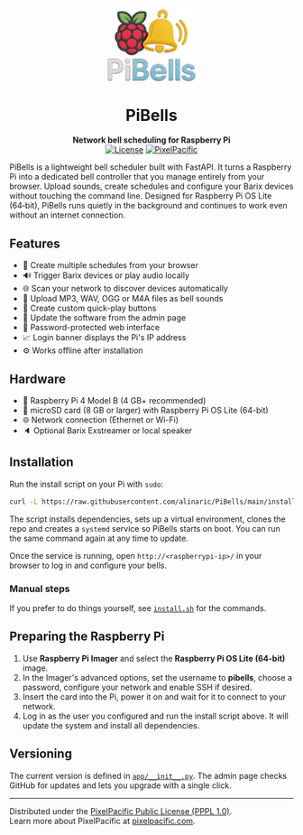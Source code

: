 <p align="center">
  <img src="static/pibells-logo.png" width="160" alt="PiBells logo"/>
</p>

<h1 align="center">PiBells</h1>

<p align="center">
  <b>Network bell scheduling for Raspberry Pi</b><br>
  <a href="LICENSE"><img src="https://img.shields.io/badge/License-PPPL%201.0-blue" alt="License"></a>
  <a href="https://pixelpacific.com"><img src="https://img.shields.io/badge/PixelPacific-Website-blue" alt="PixelPacific"></a>
</p>

PiBells is a lightweight bell scheduler built with FastAPI. It turns a Raspberry Pi into a dedicated bell controller that you manage entirely from your browser. Upload sounds, create schedules and configure your Barix devices without touching the command line. Designed for Raspberry Pi OS Lite (64‑bit), PiBells runs quietly in the background and continues to work even without an internet connection.

## Features
- 📅 Create multiple schedules from your browser
- 🔊 Trigger Barix devices or play audio locally
- 🌐 Scan your network to discover devices automatically
- 🎵 Upload MP3, WAV, OGG or M4A files as bell sounds
- 🔘 Create custom quick-play buttons
- 🔄 Update the software from the admin page
- 🔐 Password-protected web interface
- 📈 Login banner displays the Pi's IP address
- ⚙️ Works offline after installation

## Hardware
- 🤖 Raspberry Pi 4 Model B (4 GB+ recommended)
- 💾 microSD card (8 GB or larger) with Raspberry Pi OS Lite (64-bit)
- 🌐 Network connection (Ethernet or Wi-Fi)
- 🔈 Optional Barix Exstreamer or local speaker

## Installation
Run the install script on your Pi with `sudo`:

```bash
curl -L https://raw.githubusercontent.com/alinaric/PiBells/main/install.sh | sudo bash
```

The script installs dependencies, sets up a virtual environment, clones the repo and creates a `systemd` service so PiBells starts on boot. You can run the same command again at any time to update.

Once the service is running, open `http://<raspberrypi-ip>/` in your browser to log in and configure your bells.

### Manual steps
If you prefer to do things yourself, see [`install.sh`](install.sh) for the commands.

## Preparing the Raspberry Pi
1. Use **Raspberry Pi Imager** and select the **Raspberry Pi OS Lite (64-bit)** image.
2. In the Imager's advanced options, set the username to **pibells**, choose a password, configure your network and enable SSH if desired.
3. Insert the card into the Pi, power it on and wait for it to connect to your network.
4. Log in as the user you configured and run the install script above. It will update the system and install all dependencies.

## Versioning
The current version is defined in [`app/__init__.py`](app/__init__.py). The admin page checks GitHub for updates and lets you upgrade with a single click.

---

Distributed under the [PixelPacific Public License (PPPL 1.0)](LICENSE).  
Learn more about PixelPacific at [pixelpacific.com](https://pixelpacific.com).
